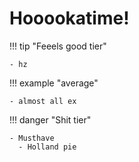 # Hooookatime!

!!! tip "Feeels good tier"

    - hz

!!! example "average"
    
    - almost all ex

!!! danger "Shit tier"

    - Musthave
      - Holland pie